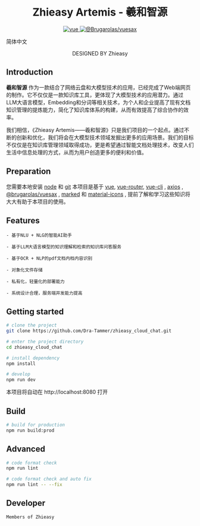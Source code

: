 <h1 align="center">Zhieasy Artemis - 羲和智源</h1>

<p align="center">
  <a href="https://github.com/vuejs/vue">
    <img src="https://img.shields.io/badge/vue-2.6.14-brightgreen.svg" alt="vue">
  </a>

  <a href="https://github.com/Brugarolas/vuesax">
    <img src="https://img.shields.io/badge/%40brugarolas%2Fvuesax-3.12.2-brightgreen.svg" alt="@Brugarolas/vuesax">
  </a>
</p>

简体中文

<p align="center">DESIGNED BY Zhieasy</p>

## Introduction

**羲和智源**
作为一款结合了网络云盘和大模型技术的应用，已经完成了Web端网页的制作。它不仅仅是一款知识库工具，更体现了大模型技术的应用潜力。通过LLM大语言模型，Embedding和分词等相关技术，为个人和企业提高了现有文档知识管理的提炼能力，简化了知识库体系的构建，从而有效提高了综合协作的效率。
<p>我们相信，《Zhieasy Artemis——羲和智源》只是我们项目的一个起点。通过不断的创新和优化，我们将会在大模型技术领域发掘出更多的应用场景。我们的目标不仅仅是在知识库管理领域取得成功，更是希望通过智能文档处理技术，改变人们生活中信息处理的方式，从而为用户创造更多的便利和价值。</p>

## Preparation

您需要本地安装 [node](https://nodejs.org/) 和 [git](https://git-scm.com/)
本项目是基于 [vue](https://cn.vuejs.org/index.html), [vue-router](https://router.vuejs.org/zh-cn/), [vue-cli](https://github.com/vuejs/vue-cli) , [axios](https://github.com/axios/axios) , [@brugarolas/vuesax](https://github.com/Brugarolas/vuesax) , [marked](https://github.com/markedjs/marked)
和 [material-icons](https://github.com/google/material-design-icons) , 提前了解和学习这些知识将大大有助于本项目的使用。

## Features

```
- 基于NLU + NLG的智能AI助手

- 基于LLM大语言模型的知识理解和检索的知识库问答服务

- 基于OCR + NLP的pdf文档内档内容识别

- 对象化文件存储

- 私有化，轻量化的部署能力

- 系统设计合理，服务端并发能力提高
```

## Getting started

```bash
# clone the project
git clone https://github.com/Dra-Tammer/zhieasy_cloud_chat.git

# enter the project directory
cd zhieasy_cloud_chat

# install dependency
npm install

# develop
npm run dev
``` 

本项目将自动在 http://localhost:8080 打开

## Build

```bash
# build for production
npm run build:prod
```

## Advanced

```bash
# code format check
npm run lint

# code format check and auto fix
npm run lint -- --fix
```

## Developer

`Members of Zhieasy`
